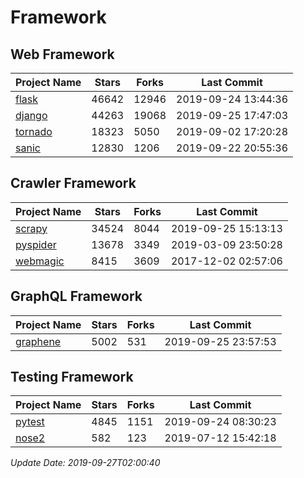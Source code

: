 # Framework

## Web Framework

| Project Name | Stars | Forks | Last Commit |
| ------------ | ----- | ----- | ----------- |
| [flask](https://github.com/pallets/flask) | 46642 | 12946 | 2019-09-24 13:44:36 |
| [django](https://github.com/django/django) | 44263 | 19068 | 2019-09-25 17:47:03 |
| [tornado](https://github.com/tornadoweb/tornado) | 18323 | 5050 | 2019-09-02 17:20:28 |
| [sanic](https://github.com/huge-success/sanic) | 12830 | 1206 | 2019-09-22 20:55:36 |

## Crawler Framework

| Project Name | Stars | Forks | Last Commit |
| ------------ | ----- | ----- | ----------- |
| [scrapy](https://github.com/scrapy/scrapy) | 34524 | 8044 | 2019-09-25 15:13:13 |
| [pyspider](https://github.com/binux/pyspider) | 13678 | 3349 | 2019-03-09 23:50:28 |
| [webmagic](https://github.com/code4craft/webmagic) | 8415 | 3609 | 2017-12-02 02:57:06 |

## GraphQL Framework

| Project Name | Stars | Forks | Last Commit |
| ------------ | ----- | ----- | ----------- |
| [graphene](https://github.com/graphql-python/graphene) | 5002 | 531 | 2019-09-25 23:57:53 |

## Testing Framework

| Project Name | Stars | Forks | Last Commit |
| ------------ | ----- | ----- | ----------- |
| [pytest](https://github.com/pytest-dev/pytest) | 4845 | 1151 | 2019-09-24 08:30:23 |
| [nose2](https://github.com/nose-devs/nose2) | 582 | 123 | 2019-07-12 15:42:18 |

*Update Date: 2019-09-27T02:00:40*
